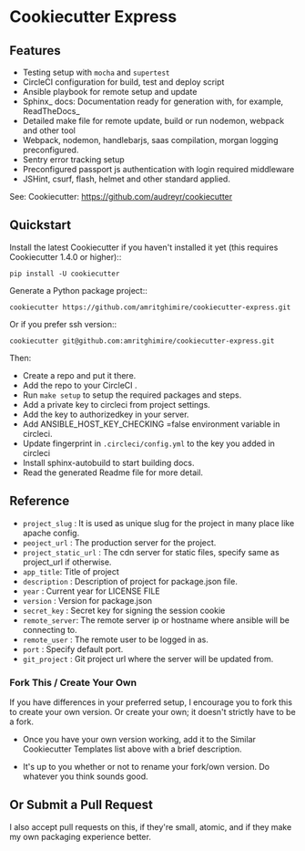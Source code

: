 
Cookiecutter Express
======================


Features
--------

* Testing setup with `mocha` and `supertest`
* CircleCI configuration for build, test and deploy script
* Ansible playbook for remote setup and update
* Sphinx_ docs: Documentation ready for generation with, for example, ReadTheDocs_
* Detailed make file for remote update, build or run nodemon, webpack and other tool
* Webpack, nodemon, handlebarjs, saas compilation, morgan logging preconfigured.
* Sentry error tracking setup
* Preconfigured passport js authentication with login required middleware
* JSHint, csurf, flash, helmet and other standard applied.

See: Cookiecutter: https://github.com/audreyr/cookiecutter


Quickstart
----------

Install the latest Cookiecutter if you haven't installed it yet (this requires
Cookiecutter 1.4.0 or higher)::

    pip install -U cookiecutter

Generate a Python package project::

    cookiecutter https://github.com/amritghimire/cookiecutter-express.git

Or if you prefer ssh version::

    cookiecutter git@github.com:amritghimire/cookiecutter-express.git

Then:

* Create a repo and put it there.
* Add the repo to your CircleCI .
* Run ``make setup`` to setup the required packages and steps.
* Add a private key to circleci from project settings.
* Add the key to authorizedkey in your server.
* Add ANSIBLE_HOST_KEY_CHECKING  =false environment variable in circleci. 
* Update fingerprint in `.circleci/config.yml` to the key you added in circleci
* Install sphinx-autobuild to start building docs.
* Read the generated Readme file for more detail.

Reference
----------
* `project_slug` : It is used as unique slug for the project in many place like apache config.
* `peoject_url` : The production server for the project.
* `project_static_url` : The cdn server for static files, specify same as project_url if otherwise. 
* `app_title`: Title of project 
* `description` : Description of project for package.json file.
* `year` : Current year for LICENSE FILE
* `version` : Version for package.json 
* `secret_key` : Secret key for signing the session cookie
* `remote_server`: The remote server ip or hostname where ansible will be connecting to.
* `remote_user` : The remote user to be logged in as.
* `port` : Specify default port. 
* `git_project` : Git project url where the server will be updated from. 


### Fork This / Create Your Own

If you have differences in your preferred setup, I encourage you to fork this
to create your own version. Or create your own; it doesn't strictly have to
be a fork.

* Once you have your own version working, add it to the Similar Cookiecutter
  Templates list above with a brief description.

* It's up to you whether or not to rename your fork/own version. Do whatever
  you think sounds good.

Or Submit a Pull Request
--------------------------

I also accept pull requests on this, if they're small, atomic, and if they
make my own packaging experience better.
